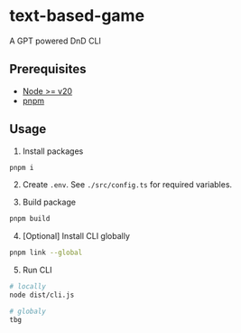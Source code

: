 # text-based-game

A GPT powered DnD CLI

## Prerequisites

- [Node >= v20](https://nodejs.org/en/download)
- [pnpm](https://pnpm.io/installation)

## Usage

1. Install packages

```sh
pnpm i
```

2. Create `.env`. See `./src/config.ts` for required variables.

3. Build package

```sh
pnpm build
```

4. [Optional] Install CLI globally

```sh
pnpm link --global
```

5. Run CLI

```sh
# locally
node dist/cli.js

# globaly
tbg
```
